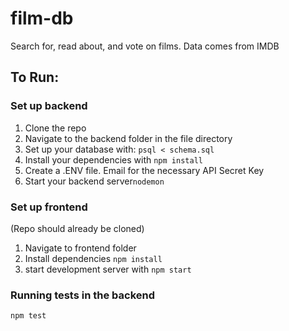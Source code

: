 # film-db
Search for, read about, and vote on films. Data comes from IMDB


## To Run:

### Set up backend
1. Clone the repo
2. Navigate to the backend folder in the file directory
3.  Set up your database with: `psql < schema.sql`
4.  Install your dependencies with `npm install`
5.  Create a .ENV file. Email for the necessary API Secret Key
6.  Start your backend server`nodemon`

### Set up frontend
(Repo should already be cloned)
1. Navigate to frontend folder
2. Install dependencies `npm install`
3. start development server with `npm start`

### Running tests in the backend
`npm test`
